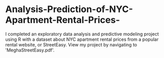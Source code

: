 # Analysis-Prediction-of-NYC-Apartment-Rental-Prices-

I completed an exploratory data analysis and predictive modeling project using R with a dataset about NYC apartment rental prices from a popular rental website, or StreetEasy. View my project by navigating to 'MeghaStreetEasy.pdf'. 
